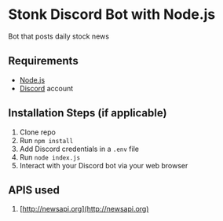 # Stonk Discord Bot with Node.js

Bot that posts daily stock news 

## Requirements

- [Node.js](http://nodejs.org/)
- [Discord](https://discordapp.com/) account

## Installation Steps (if applicable)

1. Clone repo
2. Run `npm install`
3. Add Discord credentials in a `.env` file
3. Run `node index.js`
4. Interact with your Discord bot via your web browser

## APIS used

1. [http://newsapi.org](http://newsapi.org)
